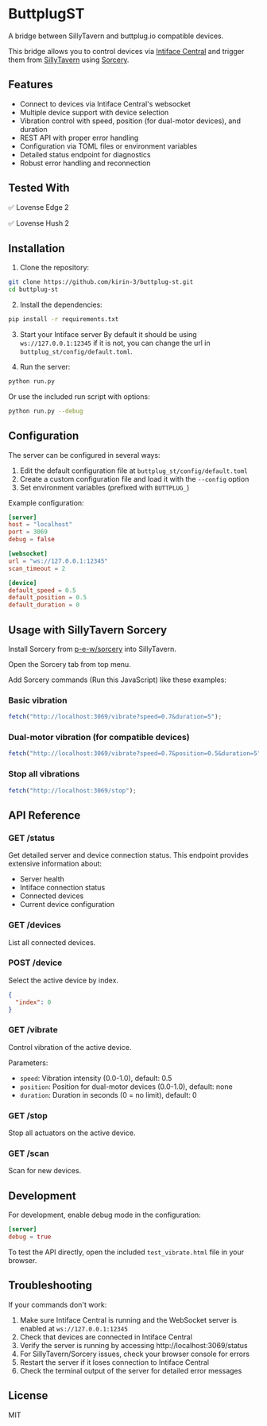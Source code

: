 # ButtplugST

A bridge between SillyTavern and buttplug.io compatible devices.

This bridge allows you to control devices via [Intiface Central](https://github.com/intiface/intiface-central) and trigger them from [SillyTavern](https://github.com/SillyTavern/SillyTavern) using [Sorcery](https://github.com/p-e-w/sorcery).

## Features

- Connect to devices via Intiface Central's websocket
- Multiple device support with device selection
- Vibration control with speed, position (for dual-motor devices), and duration
- REST API with proper error handling
- Configuration via TOML files or environment variables
- Detailed status endpoint for diagnostics
- Robust error handling and reconnection

## Tested With

✅ Lovense Edge 2

✅ Lovense Hush 2

## Installation

1. Clone the repository:
```bash
git clone https://github.com/kirin-3/buttplug-st.git
cd buttplug-st
```

2. Install the dependencies:
```bash
pip install -r requirements.txt
```

3. Start your Intiface server
By default it should be using `ws://127.0.0.1:12345` if it is not, you can change the url in `buttplug_st/config/default.toml`.

4. Run the server:
```bash
python run.py
```

Or use the included run script with options:
```bash
python run.py --debug
```

## Configuration

The server can be configured in several ways:

1. Edit the default configuration file at `buttplug_st/config/default.toml`
2. Create a custom configuration file and load it with the `--config` option
3. Set environment variables (prefixed with `BUTTPLUG_`)

Example configuration:
```toml
[server]
host = "localhost"
port = 3069
debug = false

[websocket]
url = "ws://127.0.0.1:12345"
scan_timeout = 2

[device]
default_speed = 0.5
default_position = 0.5
default_duration = 0
```

## Usage with SillyTavern Sorcery

Install Sorcery from [p-e-w/sorcery](https://github.com/p-e-w/sorcery) into SillyTavern.

Open the Sorcery tab from top menu.

Add Sorcery commands (Run this JavaScript) like these examples:

### Basic vibration
```js
fetch("http://localhost:3069/vibrate?speed=0.7&duration=5");
```

### Dual-motor vibration (for compatible devices)
```js
fetch("http://localhost:3069/vibrate?speed=0.7&position=0.5&duration=5");
```

### Stop all vibrations
```js
fetch("http://localhost:3069/stop");
```

## API Reference

### GET /status
Get detailed server and device connection status. This endpoint provides extensive information about:
- Server health
- Intiface connection status
- Connected devices
- Current device configuration

### GET /devices
List all connected devices.

### POST /device
Select the active device by index.

```json
{
  "index": 0
}
```

### GET /vibrate
Control vibration of the active device.

Parameters:
- `speed`: Vibration intensity (0.0-1.0), default: 0.5
- `position`: Position for dual-motor devices (0.0-1.0), default: none
- `duration`: Duration in seconds (0 = no limit), default: 0

### GET /stop
Stop all actuators on the active device.

### GET /scan
Scan for new devices.

## Development

For development, enable debug mode in the configuration:

```toml
[server]
debug = true
```

To test the API directly, open the included `test_vibrate.html` file in your browser.

## Troubleshooting

If your commands don't work:

1. Make sure Intiface Central is running and the WebSocket server is enabled at `ws://127.0.0.1:12345`
2. Check that devices are connected in Intiface Central
3. Verify the server is running by accessing http://localhost:3069/status
4. For SillyTavern/Sorcery issues, check your browser console for errors
5. Restart the server if it loses connection to Intiface Central
6. Check the terminal output of the server for detailed error messages

## License

MIT